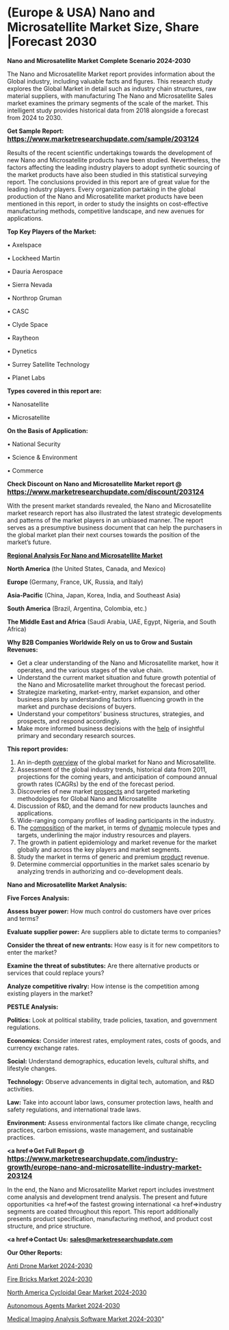 # (Europe & USA) Nano and Microsatellite Market Size, Share |Forecast 2030

<strong>Nano and Microsatellite Market Complete Scenario 2024-2030</strong>

The Nano and Microsatellite Market report provides information about the Global industry, including valuable facts and figures. This research study explores the Global Market in detail such as industry chain structures, raw material suppliers, with manufacturing The Nano and Microsatellite Sales market examines the primary segments of the scale of the market. This intelligent study provides historical data from 2018 alongside a forecast from 2024 to 2030.

<strong>Get Sample Report: <a href=https://www.marketresearchupdate.com/sample/203124><font size=3 color=#0000ff>https://www.marketresearchupdate.com/sample/203124</font></a></strong>

Results of the recent scientific undertakings towards the development of new Nano and Microsatellite products have been studied. Nevertheless, the factors affecting the leading industry players to adopt synthetic sourcing of the market products have also been studied in this statistical surveying report. The conclusions provided in this report are of great value for the leading industry players. Every organization partaking in the global production of the Nano and Microsatellite market products have been mentioned in this report, in order to study the insights on cost-effective manufacturing methods, competitive landscape, and new avenues for applications.

<strong>Top Key Players of the Market:</strong>

• Axelspace

• Lockheed Martin

• Dauria Aerospace

• Sierra Nevada

• Northrop Gruman

• CASC

• Clyde Space

• Raytheon

• Dynetics

• Surrey Satellite Technology

• Planet Labs

<strong>Types covered in this report are: </strong>

• Nanosatellite

• Microsatellite

<strong>On the Basis of Application:</strong>

• National Security

• Science & Environment

• Commerce

<strong>Check Discount on Nano and Microsatellite Market report @ <a href=https://www.marketresearchupdate.com/discount/203124><font size=3 color=#0000ff>https://www.marketresearchupdate.com/discount/203124</font></a></strong>

With the present market standards revealed, the Nano and Microsatellite market research report has also illustrated the latest strategic developments and patterns of the market players in an unbiased manner. The report serves as a presumptive business document that can help the purchasers in the global market plan their next courses towards the position of the market’s future.

<strong><u><b>Regional Analysis For Nano and Microsatellite Market</b></u></strong>

<strong><b>North America</b></strong> (the United States, Canada, and Mexico)

<strong><b>Europe </b></strong>(Germany, France, UK, Russia, and Italy)

<strong><b>Asia-Pacific</b></strong> (China, Japan, Korea, India, and Southeast Asia)

<strong><b>South America</b></strong> (Brazil, Argentina, Colombia, etc.)

<strong><b>The Middle East and Africa</b></strong> (Saudi Arabia, UAE, Egypt, Nigeria, and South Africa)

<strong>Why B2B Companies Worldwide Rely on us to Grow and Sustain Revenues:</strong>
<ul>
  <li>Get a clear understanding of the Nano and Microsatellite market, how it operates, and the various stages of the value chain.</li>
  <li>Understand the current market situation and future growth potential of the Nano and Microsatellite market throughout the forecast period.</li>
  <li>Strategize marketing, market-entry, market expansion, and other business plans by understanding factors influencing growth in the market and purchase decisions of buyers.</li>
  <li>Understand your competitors’ business structures, strategies, and prospects, and respond accordingly.</li>
  <li>Make more informed business decisions with the <a href=ASDF991299>help</a> of insightful primary and secondary research sources.</li>
</ul>
<strong>This report provides:</strong>
<ol>
  <li>An in-depth <a href=>overview</a> of the global market for Nano and Microsatellite.</li>
  <li>Assessment of the global industry trends, historical data from 2011, projections for the coming years, and anticipation of compound annual growth rates (CAGRs) by the end of the forecast period.</li>
  <li>Discoveries of new market <a href=>prospects</a> and targeted marketing methodologies for Global Nano and Microsatellite</li>
  <li>Discussion of R&amp;D, and the demand for new products launches and applications.</li>
  <li>Wide-ranging company profiles of leading participants in the industry.</li>
  <li>The <a href=ASDF881288>composition</a> of the market, in terms of <a href=>dynamic</a> molecule types and targets, underlining the major industry resources and players.</li>
  <li>The growth in patient epidemiology and market revenue for the market globally and across the key players and market segments.</li>
  <li>Study the market in terms of generic and premium <a href=>product</a> revenue.</li>
  <li>Determine commercial opportunities in the market sales scenario by analyzing trends in authorizing and co-development deals.</li>
</ol>

<strong>Nano and Microsatellite Market Analysis:</strong>

<strong>Five Forces Analysis:</strong>

<strong>Assess buyer power:</strong> How much control do customers have over prices and terms?

<strong>Evaluate supplier power:</strong> Are suppliers able to dictate terms to companies?

<strong>Consider the threat of new entrants:</strong> How easy is it for new competitors to enter the market?

<strong>Examine the threat of substitutes:</strong> Are there alternative products or services that could replace yours?

<strong>Analyze competitive rivalry:</strong> How intense is the competition among existing players in the market?

<strong>PESTLE Analysis:</strong>

<strong>Politics:</strong> Look at political stability, trade policies, taxation, and government regulations.

<strong>Economics:</strong> Consider interest rates, employment rates, costs of goods, and currency exchange rates.

<strong>Social:</strong> Understand demographics, education levels, cultural shifts, and lifestyle changes.

<strong>Technology:</strong> Observe advancements in digital tech, automation, and R&D activities.

<strong>Law:</strong> Take into account labor laws, consumer protection laws, health and safety regulations, and international trade laws.

<strong>Environment:</strong> Assess environmental factors like climate change, recycling practices, carbon emissions, waste management, and sustainable practices.

<strong><a href=>Get Full Report</a> @ <a href=https://www.marketresearchupdate.com/industry-growth/europe-nano-and-microsatellite-industry-market-203124><font size=3 color=#0000ff>https://www.marketresearchupdate.com/industry-growth/europe-nano-and-microsatellite-industry-market-203124</font></a></strong>

In the end, the Nano and Microsatellite Market report includes investment come analysis and development trend analysis. The present and future opportunities <a href=>of</a> the fastest growing international <a href=>industry</a> segments are coated throughout this report. This report additionally presents product specification, manufacturing method, and product cost structure, and price structure.

<strong><a href=><strong>Contact Us:</strong></a></strong>
<strong>sales@marketresearchupdate.com</strong>

<strong>Our Other Reports:</strong>

<a href=https://www.linkedin.com/pulse/anti-drone-market-opportunities-stay-ahead-game>Anti Drone Market 2024-2030</a>

<a href=https://www.linkedin.com/pulse/fire-bricks-market-2023-remarking-enormous-growth>Fire Bricks Market 2024-2030</a>

<a href=https://www.linkedin.com/pulse/north-america-cycloidal-gear-market-2023-2030-growth>North America Cycloidal Gear Market 2024-2030</a>

<a href=https://www.linkedin.com/pulse/autonomous-agents-market-2023-projected-pfxgf/>Autonomous Agents Market 2024-2030</a>

<a href=https://medium.com/@plutobruno85/medical-imaging-analysis-software-market-growing-rapidly-with-latest-trend-and-future-scope-with-ee36ae2ba065>Medical Imaging Analysis Software Market 2024-2030</a>"
